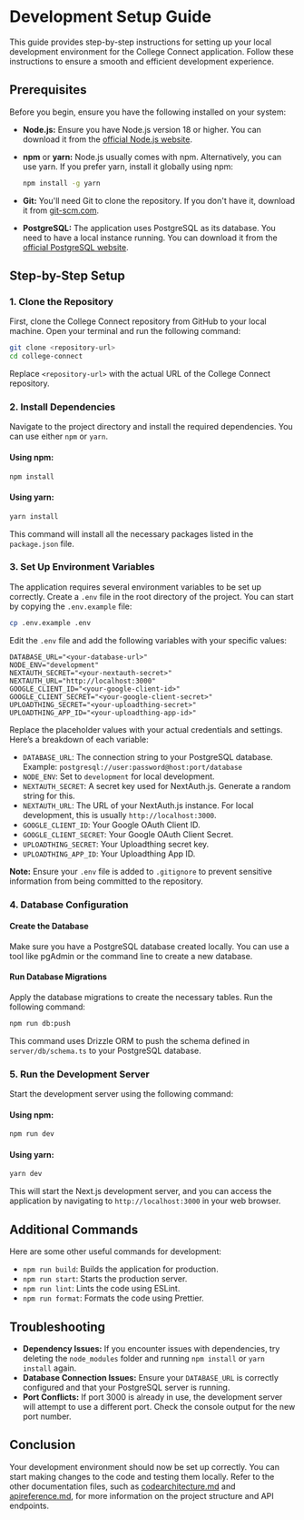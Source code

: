 # Development Setup Guide

This guide provides step-by-step instructions for setting up your local development environment for the College Connect application. Follow these instructions to ensure a smooth and efficient development experience.

## Prerequisites

Before you begin, ensure you have the following installed on your system:

-   **Node.js:** Ensure you have Node.js version 18 or higher. You can download it from the [official Node.js website](https://nodejs.org/).
-   **npm** or **yarn:** Node.js usually comes with npm. Alternatively, you can use yarn.  If you prefer yarn, install it globally using npm:

    ```bash
    npm install -g yarn
    ```

-   **Git:**  You'll need Git to clone the repository.  If you don't have it, download it from [git-scm.com](https://git-scm.com/).
-   **PostgreSQL:** The application uses PostgreSQL as its database. You need to have a local instance running. You can download it from the [official PostgreSQL website](https://www.postgresql.org/).

## Step-by-Step Setup

### 1. Clone the Repository

First, clone the College Connect repository from GitHub to your local machine. Open your terminal and run the following command:

```bash
git clone <repository-url>
cd college-connect
```

Replace `<repository-url>` with the actual URL of the College Connect repository.

### 2. Install Dependencies

Navigate to the project directory and install the required dependencies. You can use either `npm` or `yarn`.

#### Using npm:

```bash
npm install
```

#### Using yarn:

```bash
yarn install
```

This command will install all the necessary packages listed in the `package.json` file.

### 3. Set Up Environment Variables

The application requires several environment variables to be set up correctly. Create a `.env` file in the root directory of the project.  You can start by copying the `.env.example` file:

```bash
cp .env.example .env
```

Edit the `.env` file and add the following variables with your specific values:

```
DATABASE_URL="<your-database-url>"
NODE_ENV="development"
NEXTAUTH_SECRET="<your-nextauth-secret>"
NEXTAUTH_URL="http://localhost:3000"
GOOGLE_CLIENT_ID="<your-google-client-id>"
GOOGLE_CLIENT_SECRET="<your-google-client-secret>"
UPLOADTHING_SECRET="<your-uploadthing-secret>"
UPLOADTHING_APP_ID="<your-uploadthing-app-id>"
```

Replace the placeholder values with your actual credentials and settings. Here’s a breakdown of each variable:

-   `DATABASE_URL`: The connection string to your PostgreSQL database.  Example: `postgresql://user:password@host:port/database`
-   `NODE_ENV`: Set to `development` for local development.
-   `NEXTAUTH_SECRET`: A secret key used for NextAuth.js.  Generate a random string for this.
-   `NEXTAUTH_URL`: The URL of your NextAuth.js instance.  For local development, this is usually `http://localhost:3000`.
-   `GOOGLE_CLIENT_ID`: Your Google OAuth Client ID.
-   `GOOGLE_CLIENT_SECRET`: Your Google OAuth Client Secret.
-   `UPLOADTHING_SECRET`: Your Uploadthing secret key.
-   `UPLOADTHING_APP_ID`: Your Uploadthing App ID.

**Note:** Ensure your `.env` file is added to `.gitignore` to prevent sensitive information from being committed to the repository.

### 4. Database Configuration

#### Create the Database

Make sure you have a PostgreSQL database created locally. You can use a tool like pgAdmin or the command line to create a new database.

#### Run Database Migrations

Apply the database migrations to create the necessary tables. Run the following command:

```bash
npm run db:push
```

This command uses Drizzle ORM to push the schema defined in `server/db/schema.ts` to your PostgreSQL database.

### 5. Run the Development Server

Start the development server using the following command:

#### Using npm:

```bash
npm run dev
```

#### Using yarn:

```bash
yarn dev
```

This will start the Next.js development server, and you can access the application by navigating to `http://localhost:3000` in your web browser.

## Additional Commands

Here are some other useful commands for development:

-   `npm run build`: Builds the application for production.
-   `npm run start`: Starts the production server.
-   `npm run lint`: Lints the code using ESLint.
-   `npm run format`: Formats the code using Prettier.

## Troubleshooting

-   **Dependency Issues:** If you encounter issues with dependencies, try deleting the `node_modules` folder and running `npm install` or `yarn install` again.
-   **Database Connection Issues:** Ensure your `DATABASE_URL` is correctly configured and that your PostgreSQL server is running.
-   **Port Conflicts:** If port 3000 is already in use, the development server will attempt to use a different port. Check the console output for the new port number.

## Conclusion

Your development environment should now be set up correctly. You can start making changes to the code and testing them locally. Refer to the other documentation files, such as [codearchitecture.md](codearchitecture.md) and [apireference.md](apireference.md), for more information on the project structure and API endpoints.